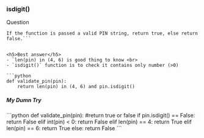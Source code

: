 <h3>isdigit()</h3>

Question
```ATM machines allow 4 or 6 digit PIN codes and PIN codes cannot contain anything but exactly 4 digits or exactly 6 digits.
If the function is passed a valid PIN string, return true, else return false.```


<h5>Best answer</h5>
- `len(pin) in (4, 6) is good thing to know <br>
- `isdigit()` function is to check it contains only number (>0)

```python
def validate_pin(pin):
    return len(pin) in (4, 6) and pin.isdigit()
```

<h5>My Dumn Try</h5>
```python
def validate_pin(pin):
    #return true or false
  if pin.isdigit() == False:
    return False
  elif int(pin) < 0:
    return False
  elif len(pin) == 4:
    return True
  elif len(pin) == 6:
    return True
  else:
    return False
```
